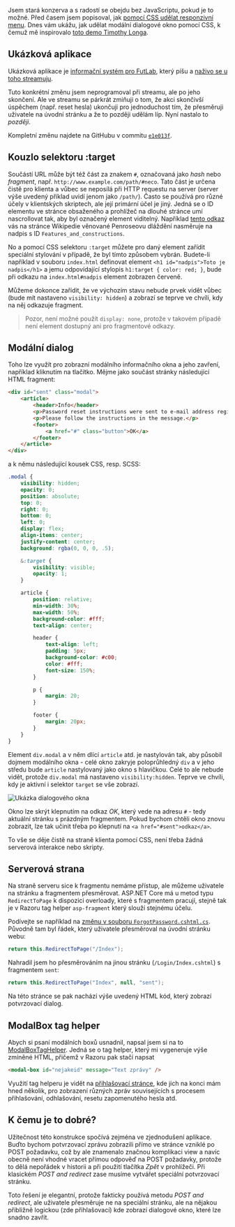 <!-- dcterms:title = Modální dialog čistě pomocí CSS -->
<!-- dcterms:abstract = Jsem stará konzerva a s radostí se obejdu bez JavaScriptu, pokud je to možné. Před časem jsem popisoval, jak pomocí CSS udělat responzivní menu. Dnes vám ukážu, jak udělat modální dialogové okno pomocí CSS. -->
<!-- dcterms:creator = Michal Altair Valášek -->
<!-- x4w:pictureUrl = /perex-pictures/20201117-css-modal.png -->
<!-- x4w:pictureWidth = 150 -->
<!-- x4w:pictureHeight = 150 -->
<!-- x4w:coverUrl = /cover-pictures/20200512-taghelpers.png -->
<!-- x4w:category = IT -->
<!-- dcterms:dateAccepted = 2020-11-17 -->

Jsem stará konzerva a s radostí se obejdu bez JavaScriptu, pokud je to možné. Před časem jsem popisoval, jak [pomocí CSS udělat responzivní menu](/2020/01/scss-menu). Dnes vám ukážu, jak udělat modální dialogové okno pomocí CSS, k čemuž mě inspirovalo [toto demo Timothy Longa](https://codepen.io/timothylong/pen/HhAer).

## Ukázková aplikace

Ukázková aplikace je [informační systém pro FutLab](https://github.com/ridercz/FutLabIS), který píšu a [naživo se u toho streamuju](https://www.youtube.com/playlist?list=PLoOpAe_g1x4IxYK9A8aT0To60DF6IHTFl).

Tuto konkrétní změnu jsem neprogramoval při streamu, ale po jeho skončení. Ale ve streamu se párkrát zmiňuji o tom, že akci skončivší úspěchem (např. reset hesla) ukončuji pro jednoduchost tím, že přesměruji uživatele na úvodní stránku a že to později udělám líp. Nyní nastalo to _později_.

Kompletní změnu najdete na GitHubu v commitu [`e1e013f`](https://github.com/ridercz/FutLabIS/commit/e1e013fe7573848c13712d97ffdd6b0d93ea08f7).

## Kouzlo selektoru :target

Součástí URL může být též část za znakem `#`, označovaná jako _hash_ nebo _fragment_, např. `http://www.example.com/path/#neco`. Tato část je určena čistě pro klienta a vůbec se neposílá při HTTP requestu na server (server výše uvedený příklad uvidí jenom jako `/path/`). Často se používá pro různé účely v klientských skriptech, ale její primární účel je jiný. Jedná se o ID elementu ve stránce obsaženého a prohlížeč na dlouhé stránce umí nascrollovat tak, aby byl označený element viditelný. Například [tento odkaz](https://en.wikipedia.org/wiki/Penrose_tiling#Features_and_constructions) vás na stránce Wikipedie věnované Penroseovu dláždění nasměruje na nadpis s ID `Features_and_constructions`.

No a pomocí CSS selektoru `:target` můžete pro daný element zařídit speciální stylování v případě, že byl tímto způsobem vybrán. Budete-li například v souboru `index.html` definovat element `<h1 id="nadpis">Toto je nadpis</h1>` a jemu odpovídající stylopis `h1:target { color: red; }`, bude při odkazu na `index.html#nadpis` element zobrazen červeně.

Můžeme dokonce zařídit, že ve výchozím stavu nebude prvek vidět vůbec (bude mít nastaveno `visibility: hidden`) a zobrazí se teprve ve chvíli, kdy na něj odkazuje fragment.

> Pozor, není možné použít `display: none`, protože v takovém případě není element dostupný ani pro fragmentové odkazy.

## Modální dialog

Toho lze využít pro zobrazní modálního informačního okna a jeho zavření, například kliknutím na tlačítko. Mějme jako součást stránky následující HTML fragment:

```html
<div id="sent" class="modal">
    <article>
        <header>Info</header>
        <p>Password reset instructions were sent to e-mail address registered for this account.</p>
        <p>Please follow the instructions in the message.</p>
        <footer>
            <a href="#" class="button">OK</a>
        </footer>
    </article>
</div>
```

a k němu následující kousek CSS, resp. SCSS:

```scss
.modal {
    visibility: hidden;
    opacity: 0;
    position: absolute;
    top: 0;
    right: 0;
    bottom: 0;
    left: 0;
    display: flex;
    align-items: center;
    justify-content: center;
    background: rgba(0, 0, 0, .5);

    &:target {
        visibility: visible;
        opacity: 1;
    }

    article {
        position: relative;
        min-width: 30%;
        max-width: 50%;
        background-color: #fff;
        text-align: center;

        header {
            text-align: left;
            padding: 5px;
            background-color: #c00;
            color: #fff;
            font-size: 150%;
        }

        p {
            margin: 20;
        }

        footer {
            margin: 20px;
        }
    }
}
```

Element `div.modal` a v něm dlící `article` atd. je nastylován tak, aby působil dojmem modálního okna - celé okno zakryje poloprůhledný `div` a v jeho středu bude `article` nastylovaný jako okno s hlavičkou. Celé to ale nebude vidět, protože `div.modal` má nastaveno `visibility:hidden`. Teprve ve chvíli, kdy je aktivní i selektor `target` se vše zobrazí. 

![Ukázka dialogového okna](https://www.cdn.altairis.cz/Blog/2020/20201117-css-modal.png)

Okno lze skrýt klepnutím na odkaz _OK_, který vede na adresu `#` - tedy aktuální stránku s prázdným fragmentem. Pokud bychom chtěli okno znovu zobrazit, lze tak učinit třeba po klepnutí na `<a href="#sent">odkaz</a>`.

To vše se děje čistě na straně klienta pomocí CSS, není třeba žádná serverová interakce nebo skripty.

## Serverová strana

Na straně serveru sice k fragmentu nemáme přístup, ale můžeme uživatele na stránku a fragmentem přesměrovat. ASP.NET Core má u metod typu `RedirectToPage` k dispozici overloady, které s fragmentem pracují, stejně tak je v Razoru tag helper `asp-fragment` který slouží stejnému účelu.

Podívejte se například na [změnu v souboru `ForgotPassword.cshtml.cs`](https://github.com/ridercz/FutLabIS/commit/e1e013fe7573848c13712d97ffdd6b0d93ea08f7#diff-9bf1856ac4acfe88a8c6e88bf489d34b1b621b593848764b03cee42f877dac5a). Původně tam byl řádek, který uživatele přesměroval na úvodní stránku webu:

```csharp
return this.RedirectToPage("/Index");
```

Nahradil jsem ho přesměrováním na jinou stránku (`/Login/Index.cshtml`) s fragmentem `sent`:

```csharp
return this.RedirectToPage("Index", null, "sent");
```

Na této stránce se pak nachází výše uvedený HTML kód, který zobrazí potvrzovací dialog.

## ModalBox tag helper

Abych si psaní modálních boxů usnadnil, napsal jsem si na to [ModalBoxTagHelper](https://github.com/ridercz/FutLabIS/blob/master/Altairis.FutLabIS.Web/TagHelpers/ModalBoxTagHelper.cs). Jedná se o tag helper, který mi vygeneruje výše zmíněné HTML, přičemž v Razoru pak stačí napsat

```html
<modal-box id="nejakeid" message="Text zprávy" />
```

Využití tag helperu je vidět na [přihlašovací stránce](https://github.com/ridercz/FutLabIS/blob/master/Altairis.FutLabIS.Web/Pages/Login/Index.cshtml), kde jich na konci mám hned několik, pro zobrazení různých zpráv souvisejících s procesem přihlašování, odhlašování, resetu zapomenutého hesla atd.

## K čemu je to dobré?

Užitečnost této konstrukce spočívá zejména ve zjednodušení aplikace. Buďto bychom potvrzovací zprávu zobrazili přímo ve stránce vzniklé po POST požadavku, což by ale znamenalo značnou komplikaci view a navíc obecně není vhodné vracet přímou odpověď na POST požadavky, protože to dělá nepořádek v historii a při použití tlačítka _Zpět_ v prohlížeči. Při klasickém _POST and redirect_ zase musíme vytvářet speciální potvrzovací stránku.

Toto řešení je elegantní, protože fakticky používá metodu _POST and redirect_, ale uživatele přesměruje ne na speciální stránku, ale na nějakou přibližně logickou (zde přihlašovací) kde zobrazí dialogové okno, které lze snadno zavřít.